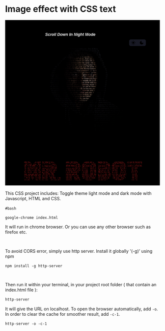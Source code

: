 
# Image effect with CSS text
![](https://github.com/u-n-s-t-o-p-p-a-b-l-e/Tamar/blob/main/img/css-text-effect.png)
<br />

This CSS project includes:
Toggle theme light mode and dark mode with Javascript, HTML and CSS.



`#bash`

```
google-chrome index.html
```

It will run in chrome browser.
Or you can use any other browser such as firefox etc.

<br />


To avoid CORS error, simply use http server.
Install it globally '(-g)' using npm
```
npm install -g http-server
```
<br />

Then run it within your terminal, in your project root folder ( that contain an index.html file ):

```bash
http-server
```
It will give the URL on localhost.
To open the browser automatically, add `-o`. 
<br />
In order to clear the cache for smoother result, add `-c-1`.

```
http-server -o -c-1
```
